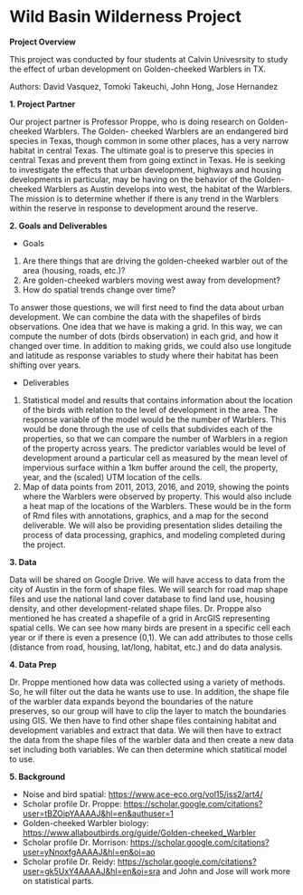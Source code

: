 # Wild Basin Wilderness Project

**Project Overview**

This project was conducted by four students at Calvin Univesrsity to study the effect of urban development on Golden-cheeked Warblers in TX.

Authors: David Vasquez, Tomoki Takeuchi, John Hong, Jose Hernandez

**1. Project Partner**

Our project partner is Professor Proppe, who is doing research on Golden-cheeked Warblers. The Golden-
cheeked Warblers are an endangered bird species in Texas, though common in some other places, has a very
narrow habitat in central Texas. The ultimate goal is to preserve this species in central Texas and prevent
them from going extinct in Texas. He is seeking to investigate the effects that urban development, highways
and housing developments in particular, may be having on the behavior of the Golden-cheeked Warblers as
Austin develops into west, the habitat of the Warblers. The mission is to determine whether if there is any
trend in the Warblers within the reserve in response to development around the reserve.

**2. Goals and Deliverables**

- Goals
1) Are there things that are driving the golden-cheeked warbler out of the area (housing, roads, etc.)?
2) Are golden-cheeked warblers moving west away from development?
3) How do spatial trends change over time?

To answer those questions, we will first need to find the data about urban development. We can combine the
data with the shapefiles of birds observations. One idea that we have is making a grid. In this way, we can
compute the number of dots (birds observation) in each grid, and how it changed over time. In addition to
making grids, we could also use longitude and latitude as response variables to study where their habitat has
been shifting over years.

- Deliverables
1) Statistical model and results that contains information about the location of the birds with relation
to the level of development in the area. The response variable of the model would be the number of
Warblers. This would be done through the use of cells that subdivides each of the properties, so that we
can compare the number of Warblers in a region of the property across years. The predictor variables
would be level of development around a particular cell as measured by the mean level of impervious
surface within a 1km buffer around the cell, the property, year, and the (scaled) UTM location of the
cells.
2) Map of data points from 2011, 2013, 2016, and 2019, showing the points where the Warblers were
observed by property. This would also include a heat map of the locations of the Warblers.
These would be in the form of Rmd files with annotations, graphics, and a map for the second deliverable.
We will also be providing presentation slides detailing the process of data processing, graphics, and modeling
completed during the project.


**3. Data**

Data will be shared on Google Drive. We will have access to data from the city of Austin in the form of
shape files. We will search for road map shape files and use the national land cover database to find land use,
housing density, and other development-related shape files.
Dr. Proppe also mentioned he has created a shapefile of a grid in ArcGIS representing spatial cells. We can
see how many birds are present in a specific cell each year or if there is even a presence (0,1). We can add
attributes to those cells (distance from road, housing, lat/long, habitat, etc.) and do data analysis.

**4. Data Prep**

Dr. Proppe mentioned how data was collected using a variety of methods. So, he will filter out the data he
wants use to use. In addition, the shape file of the warbler data expands beyond the boundaries of the nature
preserves, so our group will have to clip the layer to match the boundaries using GIS. We then have to find
other shape files containing habitat and development variables and extract that data. We will then have
to extract the data from the shape files of the warbler data and then create a new data set including both
variables. We can then determine which statitical model to use.

**5. Background**

- Noise and bird spatial: https://www.ace-eco.org/vol15/iss2/art4/
- Scholar profile Dr. Proppe: https://scholar.google.com/citations?user=tBZOipYAAAAJ&hl=en&authuser=1
- Golden-cheeked Warbler biology: https://www.allaboutbirds.org/guide/Golden-cheeked_Warbler
- Scholar profile Dr. Morrison: https://scholar.google.com/citations?user=yNnoxfgAAAAJ&hl=en&oi=ao
- Scholar profile Dr. Reidy: https://scholar.google.com/citations?user=gk5UxY4AAAAJ&hl=en&oi=sra
and John and Jose will work more on statistical parts.
